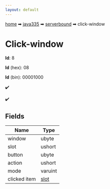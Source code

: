 ```yaml
---
layout: default
---
```


[home](/) ➡ [java335](/protocol/java335) ➡ [serverbound](/protocol/java335/serverbound) ➡ click-window

# Click-window

**Id**: 8

**Id** (hex): 08

**Id** (bin): 00001000

✔️

✔️

## Fields

Name | Type
---|---
window | ubyte
slot | ushort
button | ubyte
action | ushort
mode | varuint
clicked item | [slot](/protocol/java335/types/slot)

